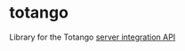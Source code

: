 totango
=======

Library for the Totango [server integration API](http://help.totango.com/installing-totango/quick-start-http-api-server-side-integration/)
